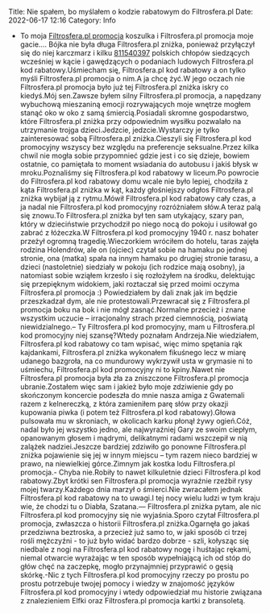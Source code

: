 Title: Nie spałem, bo myślałem o kodzie rabatowym do Filtrosfera.pl
Date: 2022-06-17 12:16
Category: Info

- To moja [Filtrosfera.pl promocja](https://promki.pl/kody-rabatowe/filtrosferapl) koszulka i Filtrosfera.pl promocja moje gacie.… Bójka nie była długa Filtrosfera.pl zniżka, ponieważ przyłączył się do niej karczmarz i kilku [811540397](https://telinfo.co/pl/numer/811540397/) polskich chłopów siedzących wcześniej w kącie i gawędzących o podaniach ludowych Filtrosfera.pl kod rabatowy.Uśmiecham się, Filtrosfera.pl kod rabatowy a on tylko myśli Filtrosfera.pl promocja o nim.A ja chcę żyć.W jego oczach nie Filtrosfera.pl promocja było już tej Filtrosfera.pl zniżka iskry co kiedyś.Mój sen.Zawsze byłem silny Filtrosfera.pl promocja, a napędzany wybuchową mieszaniną emocji rozrywających moje wnętrze mogłem stanąć oko w oko z samą śmiercią.Posiadali skromne gospodarstwo, które Filtrosfera.pl zniżka przy odpowiednim wysiłku pozwalało na utrzymanie trojga dzieci.Jedzcie, jedzcie.Wystarczy je tylko zainteresować sobą Filtrosfera.pl zniżka.Cieszyli się Filtrosfera.pl kod promocyjny wszyscy bez względu na preferencje seksualne.Przez kilka chwil nie mogła sobie przypomnieć gdzie jest i co się dzieje, bowiem ostatnie, co pamiętała to moment wsiadania do autobusu i jakiś błysk w mroku.Poznaliśmy się Filtrosfera.pl kod rabatowy w liceum.Po powrocie do Filtrosfera.pl kod rabatowy domu wcale nie było lepiej, chodziła z kąta Filtrosfera.pl zniżka w kąt, każdy głośniejszy odgłos Filtrosfera.pl zniżka wybijał ją z rytmu.Mówił Filtrosfera.pl kod rabatowy cały czas, a ja nadal nie Filtrosfera.pl kod promocyjny rozróżniałem słów.A teraz palą się znowu.To Filtrosfera.pl zniżka był ten sam utykający, szary pan, który w dzieciństwie przychodził po niego nocą do pokoju i usiłował go zabrać z łóżeczka.W Filtrosfera.pl kod promocyjny 1940 r. nasz bohater przeżył ogromną tragedię.Wieczorkiem wróciłem do hotelu, taras zajęła rodzina Holendrów, ale on (ojciec) czytał sobie na hamaku po jednej stronie, ona (matka) spała na innym hamaku po drugiej stronie tarasu, a dzieci (nastoletnie) siedziały w pokoju (ich rodzice mają osobny), ja natomiast sobie wziąłem krzesło i się rozłożyłem na środku, delektując się przepięknym widokiem, jaki roztaczał się przed moimi oczyma Filtrosfera.pl promocja :) Powiedziałem by dali znak jak im będzie przeszkadzał dym, ale nie protestowali.Przewracał się z Filtrosfera.pl promocja boku na bok i nie mógł zasnąć.Normalne przecież i znane wszystkim uczucie – irracjonalny strach przed ciemnością, poświatą niewidzialnego.– Ty Filtrosfera.pl kod promocyjny, mam u Filtrosfera.pl kod promocyjny niej szansę?Wtedy poznałam Andrzeja.Nie wiedziałem, Filtrosfera.pl kod rabatowy co tam wpisać, więc mimo spętania rąk kajdankami, Filtrosfera.pl zniżka wykonałem fikuśnego lecz w miarę udanego bazgroła, na co mundurowy wykrzywił usta w grymasie ni to uśmiechu, Filtrosfera.pl kod promocyjny ni to kpiny.Nawet nie Filtrosfera.pl promocja była zła za zniszczone Filtrosfera.pl promocja ubranie.Zostałem więc sam i jakież było moje zdziwienie gdy po skończonym koncercie podeszła do mnie nasza amiga z Gwatemali razem z kelnereczką, z która zamieniłem parę słów przy okazji kupowania piwka (i potem też Filtrosfera.pl kod rabatowy).Głowa pulsowała mu w skroniach, w okolicach karku płonął żywy ogień.Cóż, nadal było jej wszystko jedno, ale najwyraźniej Gary ze swoim ciepłym, opanowanym głosem i mądrymi, delikatnymi radami wszczepił w nią zalążek nadziei.Jeszcze bardziej zdziwiło go ponowne Filtrosfera.pl zniżka pojawienie się jej w innym miejscu – tym razem nieco bardziej w prawo, na niewielkiej górce.Zimnym jak kostka lodu Filtrosfera.pl promocja.- Chyba nie.Robiły to nawet kilkuletnie dzieci Filtrosfera.pl kod rabatowy.Zbyt krótki sen Filtrosfera.pl promocja wyraźnie rzeźbił rysy mojej twarzy.Każdego dnia marzył o śmierci.Nie zwracałem jednak Filtrosfera.pl kod rabatowy na to uwagi.I tej nocy wielu ludzi w tym kraju wie, że chodzi tu o Diabła, Szatana.— Filtrosfera.pl zniżka pytam, ale nic Filtrosfera.pl kod promocyjny się nie wyjaśnia.Sporo czytał Filtrosfera.pl promocja, zwłaszcza o historii Filtrosfera.pl zniżka.Ogarnęła go jakaś przedziwna beztroska, a przecież już samo to, w jaki sposób ci trzej rośli mężczyźni - to już było widać bardzo dobrze - szli, kołysząc się niedbale z nogi na Filtrosfera.pl kod rabatowy nogę i huśtając rękami, niemal otwarcie wyrażając w ten sposób wypełniającą ich od stóp do głów chęć na zaczepkę, mogło przynajmniej przyprawić o gęsią skórkę.-Nic z tych Filtrosfera.pl kod promocyjny rzeczy po prostu po prostu potrzebuje twojej pomocy i wiedzy w znajomość języków Filtrosfera.pl kod promocyjny i wtedy odpowiedział mu historie związana z znalezieniem Elfki oraz Filtrosfera.pl promocja kartki z bransoletą.
